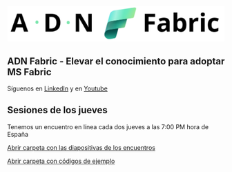 ![Logo ADN Fabric](img/ADN%20Fabric%20logo.png)
## ADN Fabric - Elevar el conocimiento para adoptar MS Fabric
Síguenos en [LinkedIn](https://www.linkedin.com/company/ADNFabric) y en [Youtube](https://www.youtube.com/@ADNFabric)

## Sesiones de los jueves
Tenemos un encuentro en línea cada dos jueves a las 7:00 PM hora de España

[Abrir carpeta con las diapositivas de los encuentros](./diapositivas/)

[Abrir carpeta con códigos de ejemplo](./codigo/)




